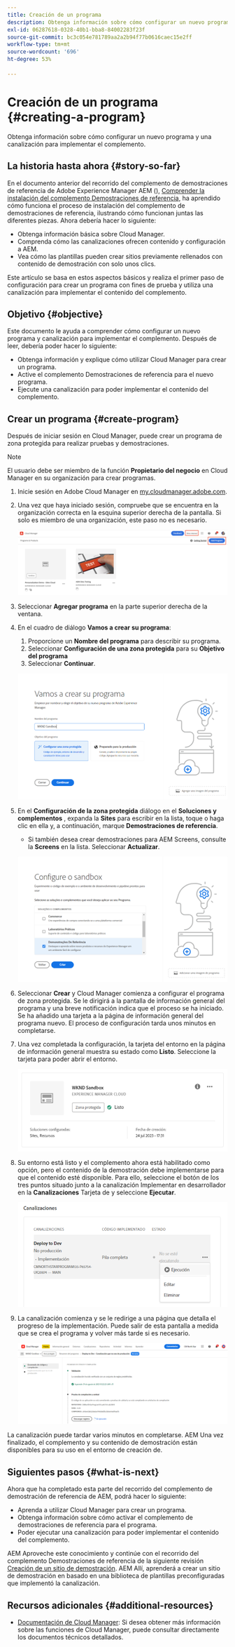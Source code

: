 ```yaml
---
title: Creación de un programa
description: Obtenga información sobre cómo configurar un nuevo programa y una canalización para implementar el complemento.
exl-id: 06287618-0328-40b1-bba8-84002283f23f
source-git-commit: bc3c054e781789aa2a2b94f77b0616caec15e2ff
workflow-type: tm+mt
source-wordcount: '696'
ht-degree: 53%

---
```



# Creación de un programa {#creating-a-program}

Obtenga información sobre cómo configurar un nuevo programa y una canalización para implementar el complemento.

## La historia hasta ahora {#story-so-far}

En el documento anterior del recorrido del complemento de demostraciones de referencia de Adobe Experience Manager AEM (), [Comprender la instalación del complemento Demostraciones de referencia,](installation.md) ha aprendido cómo funciona el proceso de instalación del complemento de demostraciones de referencia, ilustrando cómo funcionan juntas las diferentes piezas. Ahora debería hacer lo siguiente:

* Obtenga información básica sobre Cloud Manager.
* Comprenda cómo las canalizaciones ofrecen contenido y configuración a AEM.
* Vea cómo las plantillas pueden crear sitios previamente rellenados con contenido de demostración con solo unos clics.

Este artículo se basa en estos aspectos básicos y realiza el primer paso de configuración para crear un programa con fines de prueba y utiliza una canalización para implementar el contenido del complemento.

## Objetivo {#objective}

Este documento le ayuda a comprender cómo configurar un nuevo programa y canalización para implementar el complemento. Después de leer, debería poder hacer lo siguiente:

* Obtenga información y explique cómo utilizar Cloud Manager para crear un programa.
* Active el complemento Demostraciones de referencia para el nuevo programa.
* Ejecute una canalización para poder implementar el contenido del complemento.

## Crear un programa {#create-program}

Después de iniciar sesión en Cloud Manager, puede crear un programa de zona protegida para realizar pruebas y demostraciones.

>[!NOTE]
>
>El usuario debe ser miembro de la función **Propietario del negocio** en Cloud Manager en su organización para crear programas.

1. Inicie sesión en Adobe Cloud Manager en [my.cloudmanager.adobe.com](https://my.cloudmanager.adobe.com/).

1. Una vez que haya iniciado sesión, compruebe que se encuentra en la organización correcta en la esquina superior derecha de la pantalla. Si solo es miembro de una organización, este paso no es necesario.

   ![Información general de Cloud Manager](assets/cloud-manager.png)

1. Seleccionar **Agregar programa** en la parte superior derecha de la ventana.

1. En el cuadro de diálogo **Vamos a crear su programa**:

   1. Proporcione un **Nombre del programa** para describir su programa.
   1. Seleccionar **Configuración de una zona protegida** para su **Objetivo del programa**
   1. Seleccionar **Continuar**.

   ![Cuadro de diálogo Crear programa](assets/create-program.png)

1. En el **Configuración de la zona protegida** diálogo en el **Soluciones y complementos** , expanda la **Sites** para escribir en la lista, toque o haga clic en ella y, a continuación, marque **Demostraciones de referencia**.

   * Si también desea crear demostraciones para AEM Screens, consulte la **Screens** en la lista. Seleccionar **Actualizar**.

   ![Selección del complemento para la demostración de referencia en la configuración del programa](assets/select-reference-demo-add-on.png)


1. Seleccionar **Crear** y Cloud Manager comienza a configurar el programa de zona protegida. Se le dirigirá a la pantalla de información general del programa y una breve notificación indica que el proceso se ha iniciado. Se ha añadido una tarjeta a la página de información general del programa nuevo. El proceso de configuración tarda unos minutos en completarse.

1. Una vez completada la configuración, la tarjeta del entorno en la página de información general muestra su estado como **Listo**. Seleccione la tarjeta para poder abrir el entorno.

   ![Creación completa del programa](assets/ready.png)

1. Su entorno está listo y el complemento ahora está habilitado como opción, pero el contenido de la demostración debe implementarse para que el contenido esté disponible. Para ello, seleccione el botón de los tres puntos situado junto a la canalización Implementar en desarrollador en la **Canalizaciones** Tarjeta de y seleccione **Ejecutar**.

   ![Inicial](assets/run.png)

1. La canalización comienza y se le redirige a una página que detalla el progreso de la implementación. Puede salir de esta pantalla a medida que se crea el programa y volver más tarde si es necesario.

   ![Implementación](assets/deployment.png)

La canalización puede tardar varios minutos en completarse. AEM Una vez finalizado, el complemento y su contenido de demostración están disponibles para su uso en el entorno de creación de.

## Siguientes pasos {#what-is-next}

Ahora que ha completado esta parte del recorrido del complemento de demostración de referencia de AEM, podrá hacer lo siguiente:

* Aprenda a utilizar Cloud Manager para crear un programa.
* Obtenga información sobre cómo activar el complemento de demostraciones de referencia para el programa.
* Poder ejecutar una canalización para poder implementar el contenido del complemento.

AEM Aproveche este conocimiento y continúe con el recorrido del complemento Demostraciones de referencia de la siguiente revisión [Creación de un sitio de demostración](create-site.md). AEM Allí, aprenderá a crear un sitio de demostración en basado en una biblioteca de plantillas preconfiguradas que implementó la canalización.

## Recursos adicionales {#additional-resources}

* [Documentación de Cloud Manager](https://experienceleague.adobe.com/docs/experience-manager-cloud-service/onboarding/onboarding-concepts//cloud-manager-introduction.html?lang=es): Si desea obtener más información sobre las funciones de Cloud Manager, puede consultar directamente los documentos técnicos detallados.

